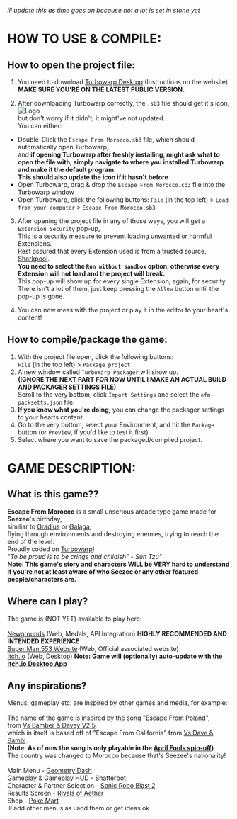 *ill update this as time goes on because not a lot is set in stone yet*

# HOW TO USE & COMPILE:

## How to open the project file:
1. You need to download [Turbowarp Desktop](https://desktop.turbowarp.org/) (Instructions on the website)\
**MAKE SURE YOU'RE ON THE LATEST PUBLIC VERSION.**

2. After downloading Turbowarp correctly, the `.sb3` file should get it's icon,\
![Logo](https://github.com/user-attachments/assets/606810db-7222-4dc6-ae60-8fbbd06921de)\
but don't worry if it didn't, it might've not updated.\
You can either:
- Double-Click the `Escape From Morocco.sb3` file, which should automatically open Turbowarp,\
and **if opening Turbowarp after freshly installing, might ask what to open the file with, simply navigate to where you installed Turbowarp and make it the default program.**\
**This should also update the icon if it hasn't before**
- Open Turbowarp, drag & drop the `Escape From Morocco.sb3` file into the Turbowarp window
- Open Turbowarp, click the following buttons:
`File` (in the top left) > `Load from your computer` > `Escape From Morocco.sb3`

3. After opening the project file in any of those ways, you will get a `Extension Security` pop-up,\
This is a security measure to prevent loading unwanted or harmful Extensions.\
Rest assured that every Extension used is from a trusted source, [Sharkpool](https://sharkpools-extensions.vercel.app/).\
**You need to select the `Run without sandbox` option, otherwise every Extension will not load and the project will break.**\
This pop-up will show up for every single Extension, again, for security.\
There isn't a lot of them, just keep pressing the `Allow` button until the pop-up is gone.

4. You can now mess with the project or play it in the editor to your heart's content!

## How to compile/package the game:
1. With the project file open, click the following buttons:\
`File` (in the top left) > `Package project`
2. A new window called `TurboWarp Packager` will show up.\
**(IGNORE THE NEXT PART FOR NOW UNTIL I MAKE AN ACTUAL BUILD AND PACKAGER SETTINGS FILE)**\
Scroll to the very bottom, click `Import Settings` and select the `efm-packsetts.json` file.
3. **If you know what you're doing,** you can change the packager settings to your hearts content.
4. Go to the very bottom, select your Environment, and hit the `Package` button (or `Preview`, if you'd like to test it first)
5. Select where you want to save the packaged/compiled project.

# GAME DESCRIPTION:

## What is this game??
**Escape From Morocco** is a small unserious arcade type game made for **Seezee**'s birthday,\
similiar to [Gradius](https://en.wikipedia.org/wiki/Gradius) or [Galaga](https://en.wikipedia.org/wiki/Galaga),\
flying through environments and destroying enemies, trying to reach the end of the level.\
Proudly coded on [Turbowarp](https://turbowarp.org/)!\
*"To be proud is to be cringe and childish" - Sun Tzu"*\
**Note: This game's story and characters WILL be VERY hard to understand if you're not at least aware of who Seezee or any other featured people/characters are.**

## Where can I play?
The game is (NOT YET) available to play here:\
\
[Newgrounds](https://www.youtube.com/watch?v=BjP2hLxUaKs) (Web, Medals, API Integration) **HIGHLY RECOMMENDED AND INTENDED EXPERIENCE**\
[Super Man 553 Website](https://www.youtube.com/watch?v=BjP2hLxUaKs) (Web, Official associated website)\
[Itch.io](https://www.youtube.com/watch?v=BjP2hLxUaKs) (Web, Desktop) **Note: Game will (optionally) auto-update with the [Itch.io Desktop App](https://itch.io/app)**

## Any inspirations?
Menus, gameplay etc. are inspired by other games and media, for example:\
\
The name of the game is inspired by the song "Escape From Poland",\
from [Vs Bamber & Davey V2.5](https://glitchdotsmh.itch.io/bnd),\
which in itself is based off of "Escape From California" from [Vs Dave & Bambi](https://gamebanana.com/mods/43201).\
**(Note: As of now the song is only playable in the [April Fools spin-off](https://gamebanana.com/mods/585254))**\
The country was changed to Morocco because that's Seezee's nationality!\
\
Main Menu - [Geometry Dash](https://store.steampowered.com/app/322170/Geometry_Dash/)\
Gameplay & Gameplay HUD - [Shatterbot](https://flashgaming.fandom.com/wiki/Shatterbot/)\
Character & Partner Selection - [Sonic Robo Blast 2](https://www.srb2.org/)\
Results Screen - [Rivals of Aether](https://store.steampowered.com/app/383980/Rivals_of_Aether/)\
Shop - [Poké Mart](https://bulbapedia.bulbagarden.net/wiki/Pok%C3%A9_Mart)\
ill add other menus as i add them or get ideas ok
